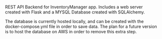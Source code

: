 REST API Backend for InventoryManager app. Includes a web server created with Flask and a MYSQL Database created with SQLAlchemy. 

The database is currently hosted locally, and can be created with the docker-compose.yml file in order to save data. The plan for a future version is to host the database on AWS in order to remove this extra step.
